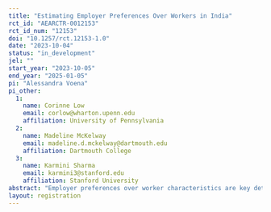 ```yaml
---
title: "Estimating Employer Preferences Over Workers in India"
rct_id: "AEARCTR-0012153"
rct_id_num: "12153"
doi: "10.1257/rct.12153-1.0"
date: "2023-10-04"
status: "in_development"
jel: ""
start_year: "2023-10-05"
end_year: "2025-01-05"
pi: "Alessandra Voena"
pi_other:
  1:
    name: Corinne Low
    email: corlow@wharton.upenn.edu
    affiliation: University of Pennsylvania
  2:
    name: Madeline McKelway
    email: madeline.d.mckelway@dartmouth.edu
    affiliation: Dartmouth College
  3:
    name: Karmini Sharma
    email: karmini3@stanford.edu
    affiliation: Stanford University
abstract: "Employer preferences over worker characteristics are key determinants of employment outcomes. In this project, we will estimate employer preferences in high-skilled labor markets in India. We partner with a large job matching platform that helps women in India find jobs after career breaks. We will use Incentivized Resume Rating (IRR) to elicit the preferences of recruiters who use the platform to find workers. We will estimate preferences over a range of candidate characteristics - including gender, caste, educational qualifications and skills, work experience, and career breaks - and in several different sectors."
layout: registration
---
```


